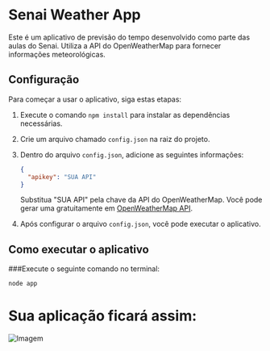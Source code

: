 # Senai Weather App

Este é um aplicativo de previsão do tempo desenvolvido como parte das aulas do Senai. Utiliza a API do OpenWeatherMap para fornecer informações meteorológicas.

## Configuração

Para começar a usar o aplicativo, siga estas etapas:

1. Execute o comando `npm install` para instalar as dependências necessárias.

2. Crie um arquivo chamado `config.json` na raiz do projeto.

3. Dentro do arquivo `config.json`, adicione as seguintes informações:
   ```json
   {
     "apikey": "SUA API"
   }
   ```
   Substitua "SUA API" pela chave da API do OpenWeatherMap. Você pode gerar uma gratuitamente em [OpenWeatherMap API](https://openweathermap.org/api).

4. Após configurar o arquivo `config.json`, você pode executar o aplicativo.

## Como executar o aplicativo


###Execute o seguinte comando no terminal:
```bash
node app
```

# Sua aplicação ficará assim: 
![Imagem](https://github.com/Viniciusulpicio/Api_openweathermap/assets/145928303/0fc92b1f-466a-46d1-938a-627d3ec81283)


